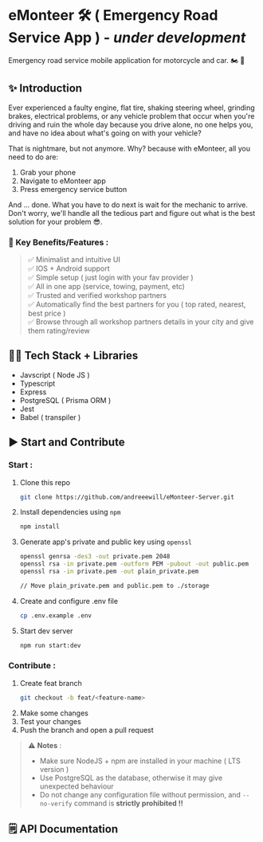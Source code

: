 # eMonteer 🛠️ ( Emergency Road Service App ) - _under development_

Emergency road service mobile application for motorcycle and car. 🏍️ 🚓

## ✨ Introduction

Ever experienced a faulty engine, flat tire, shaking steering wheel, grinding brakes, electrical problems, or any vehicle problem that occur when you're driving and ruin the whole day because you drive alone, no one helps you, and have no idea about what's going on with your vehicle?

That is nightmare, but not anymore. Why? because with eMonteer, all you need to do are:

1. Grab your phone
2. Navigate to eMonteer app
3. Press emergency service button

And ... done. What you have to do next is wait for the mechanic to arrive. Don't worry, we'll handle all the tedious part and figure out what is the best solution for your problem 😎.

### 🔑 Key Benefits/Features :

> ✅ Minimalist and intuitive UI\
> ✅ IOS + Android support\
> ✅ Simple setup ( just login with your fav provider )\
> ✅ All in one app (service, towing, payment, etc)\
> ✅ Trusted and verified workshop partners\
> ✅ Automatically find the best partners for you ( top rated, nearest, best price )\
> ✅ Browse through all workshop partners details in your city and give them rating/review

## 🐱‍💻 Tech Stack + Libraries

- Javscript ( Node JS )
- Typescript
- Express
- PostgreSQL ( Prisma ORM )
- Jest
- Babel ( transpiler )

## ▶️ Start and Contribute

### Start :

1. Clone this repo

   ```bash
   git clone https://github.com/andreeewill/eMonteer-Server.git
   ```

2. Install dependencies using `npm`
   ```bash
   npm install
   ```
3. Generate app's private and public key using `openssl`

   ```bash
   openssl genrsa -des3 -out private.pem 2048
   openssl rsa -in private.pem -outform PEM -pubout -out public.pem
   openssl rsa -in private.pem -out plain_private.pem

   // Move plain_private.pem and public.pem to ./storage
   ```

4. Create and configure .env file

   ```bash
   cp .env.example .env
   ```

5. Start dev server
   ```bash
   npm run start:dev
   ```

### Contribute :

1. Create feat branch
   ```bash
   git checkout -b feat/<feature-name>
   ```
2. Make some changes
3. Test your changes
4. Push the branch and open a pull request

> ⚠️ **Notes** :
>
> - Make sure NodeJS + npm are installed in your machine ( LTS version )
> - Use PostgreSQL as the database, otherwise it may give unexpected behaviour
> - Do not change any configuration file without permission, and `--no-verify` command is **strictly prohibited !!**

## 🗒️ API Documentation
